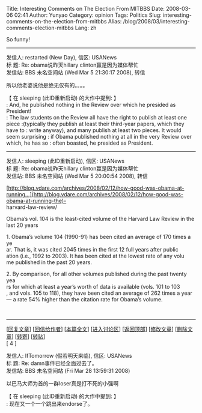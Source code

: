Title: Interesting Comments on The Election From MITBBS
Date: 2008-03-06 02:41
Author: Yunyao
Category: opinion
Tags: Politics
Slug: interesting-comments-on-the-election-from-mitbbs
Alias: /blog/2008/03/interesting-comments-election-mitbbs
Lang: zh

So funny!

----------------------------------------------------------------------------------

发信人: restarted (New Day), 信区: USANews  
标 题: Re: obama说昨天hillary clinton赢是因为媒体帮忙  
发信站: BBS 未名空间站 (Wed Mar 5 21:30:17 2008), 转信

所以他老婆说他是绝无仅有的。。。。

【 在 sleeping (此ID重新启动) 的大作中提到: 】  
: And, he published nothing in the Review over which he presided as  President!  
: The law students on the Review all have the right to publish at least one piece 
:(typically they publish at least their third-year papers, which they  have to 
: write anyway), and many publish at least two pieces. It would seem surprising 
: if Obama published nothing at all in the very Review over which, he has so 
: often boasted, he presided as President.

----------------------------------------------------------------

发信人: sleeping (此ID重新启动), 信区: USANews  
标 题: Re: obama说昨天hillary clinton赢是因为媒体帮忙  
发信站: BBS 未名空间站 (Wed Mar 5 20:00:54 2008), 转信

[http://blog.vdare.com/archives/2008/02/12/how-good-was-obama-at-running…](http://blog.vdare.com/archives/2008/02/12/how-good-was-obama-at-running-the)-  
harvard-law-review/

Obama’s vol. 104 is the least-cited volume of the Harvard Law Review in the  
last 20 years

1\. Obama’s volume 104 (1990-91) has been cited an average of 170 times a ye  
ar. That is, it was cited 2045 times in the first 12 full years after public  
ation (i.e., 1992 to 2003). It has been cited at the lowest rate of any volu  
me published in the past 20 years.

2\. By comparison, for all other volumes published during the past twenty yea  
rs for which at least a year’s worth of data is available (vols. 101 to 103  
, and vols. 105 to 118), they have been cited an average of 262 times a year  
— a rate 54% higher than the citation rate for Obama’s volume.

 

----------------------------------------------------------------------------------------

\[[回复文章](http://www.mitbbs.com/mitbbs_postdoc.php?board=USANews&reid=31065920&gid=31065883)\] \[[回信给作者](http://www.mitbbs.com/mitbbs_mailbox.php?board=USANews&file=M.1206727171.30&userid=IfTomorrow&title=Re%3A+damn%CA%C2%BC%FE%D2%D1%BE%AD%C8%AB%C3%E6%B9%FD%C8%A5%C1%CB%A1%A3)\] \[[本篇全文](http://www.mitbbs.com/article/USANews/31065920_0.html)\] \[[进入讨论区](http://www.mitbbs.com/bbsdoc/USANews.html)\] \[[返回顶部](http://www.mitbbs.com/article_t/USANews/31065883.html#top)\] \[[修改文章](http://www.mitbbs.com/mitbbs_bbsedit.php?brdname=USANews&title=Re%3A+damn%CA%C2%BC%FE%D2%D1%BE%AD%C8%AB%C3%E6%B9%FD%C8%A5%C1%CB%A1%A3&author=IfTomorrow&file=M.1206727171.30&id=31065920&gid=31065883)\] \[[删除文章](http://www.mitbbs.com/mitbbs_bbsdel.php?board=USANews&file=M.1206727171.30&id=31065920&gid=31065883&ftype=)\] \[[转寄](http://www.mitbbs.com/mitbbs_forward.php?board=USANews&id=31065920)\] \[[转贴](http://www.mitbbs.com/mitbbs_bbsccc.php?board=USANews&file=M.1206727171.30&title=Re%3A+damn%CA%C2%BC%FE%D2%D1%BE%AD%C8%AB%C3%E6%B9%FD%C8%A5%C1%CB%A1%A3&author=IfTomorrow&id=31065920)\]  
\[ 4 \]

发信人: IfTomorrow (假若明天来临), 信区: USANews  
标 题: Re: damn事件已经全面过去了。  
发信站: BBS 未名空间站 (Fri Mar 28 13:59:31 2008)

以巴马大师为首的一群loser真是打不死的小强啊

【 在 sleeping (此ID重新启动) 的大作中提到: 】  
: 现在又一个一个跳出来endorse了。

 

 

 

